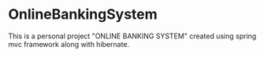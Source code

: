 # OnlineBankingSystem
This is a personal project "ONLINE BANKING SYSTEM" created using spring mvc framework along with hibernate.

